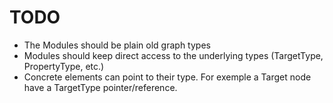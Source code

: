 # TODO

- The Modules should be plain old graph types
- Modules should keep direct access to the underlying types (TargetType, PropertyType, etc.)
- Concrete elements can point to their type. For exemple a Target node have a TargetType pointer/reference.
